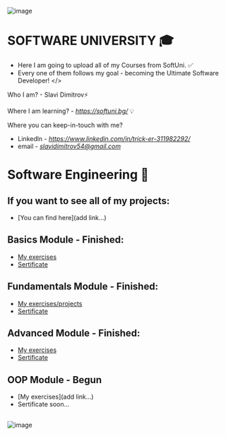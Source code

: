![image](https://user-images.githubusercontent.com/68993494/185683680-bcfefe65-88fb-4192-b0b2-ff9130c39487.png)
 # SOFTWARE UNIVERSITY 🎓

* Here I am going to upload all of my Courses from SoftUni. ✅
* Every one of them follows my goal - becoming the Ultimate Software Developer! </>

Who I am? - Slavi Dimitrov⚡

Where I am learning? - *https://softuni.bg/* 💡

Where you can keep-in-touch with me? 
- Linkedln - *https://www.linkedin.com/in/trick-er-311982292/* 
- email - *slavidimitrov54@gmail.com* 

# Software Engineering 🧠
## If you want to see all of my projects:
- [You can find here](add link...)

## Basics Module - Finished:
- [My exercises](https://github.com/sldimitrov/SoftUniCourse/tree/main/Basics)
- [Sertificate](https://softuni.bg/certificates/details/178317/f0052ba7)


## Fundamentals Module - Finished:
- [My exercises/projects](https://github.com/sldimitrov/SoftUniCourse/tree/main/Fundamentals)
- [Sertificate](https://softuni.bg/users/profile/certificates?username=sldimitrov)


## Advanced Module - Finished:
- [My exercises](https://github.com/sldimitrov/SoftUniCourse/tree/main/Advanced)
- [Sertificate](https://softuni.bg/users/profile/certificates?username=sldimitrov)

## OOP Module - Begun
- [My exercises](add link...)
- Sertificate soon...

##

![image](https://images.pexels.com/photos/546819/pexels-photo-546819.jpeg)

